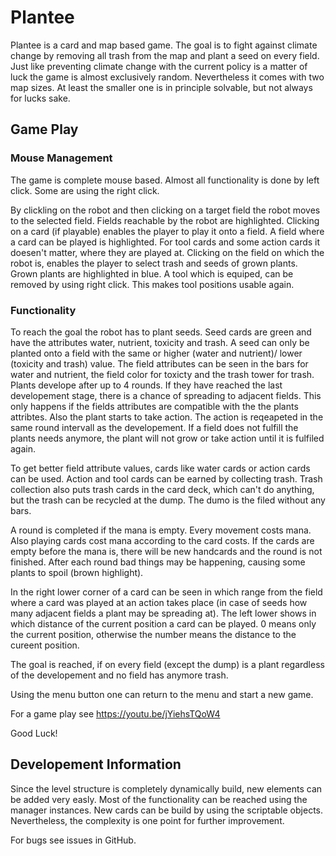 # Plantee

Plantee is a card and map based game. The goal is to fight against climate change by removing all trash from the map and plant a seed on every field.
Just like preventing climate change with the current policy is a matter of luck the game is almost exclusively random. Nevertheless it comes with two map sizes.
At least the smaller one is in principle solvable, but not always for lucks sake. 


## Game Play

### Mouse Management

The game is complete mouse based. Almost all functionality is done by left click. Some are using the right click.

By clickling on the robot and then clicking on a target field the robot moves to the selected field. Fields reachable by the robot are highlighted.
Clicking on a card (if playable) enables the player to play it onto a field. A field where a card can be played is highlighted. 
For tool cards and some action cards it doesen't matter, where they are played at.
Clicking on the field on which the robot is, enables the player to select trash and seeds of grown plants. Grown plants are highlighted in blue.
A tool which is equiped, can be removed by using right click. This makes tool positions usable again.

### Functionality

To reach the goal the robot has to plant seeds. Seed cards are green and have the attributes water, nutrient, toxicity and trash. 
A seed can only be planted onto a field with the same or higher (water and nutrient)/ lower (toxicity and trash) value. 
The field attributes can be seen in the bars for water and nutrient, the field color for toxicty and the trash tower for trash. 
Plants develope after up to 4 rounds. If they have reached the last developement stage, there is a chance of spreading to adjacent fields.
This only happens if the fields attributes are compatible with the the plants attribtes. Also the plant starts to take action. 
The action is reqeapeted in the same round intervall as the developement. If a field does not fulfill the plants needs anymore, the plant will not grow or take action until it is fulfiled again.

To get better field attribute values, cards like water cards or action cards can be used. Action and tool cards can be earned by collecting trash.
Trash collection also puts trash cards in the card deck, which can't do anything, but the trash can be recycled at the dump. The dumo is the filed without any bars.

A round is completed if the mana is empty. Every movement costs mana. Also playing cards cost mana according to the card costs. 
If the cards are empty before the mana is, there will be new handcards and the round is not finished. After each round bad things may be happening, causing some plants to spoil (brown highlight).

In the right lower corner of a card can be seen in which range from the field where a card was played at an action takes place (in case of seeds how many adjacent fields a plant may be spreading at). 
The left lower shows in which distance of the current position a card can be played. 0 means only the current position, otherwise the number means the distance to the cureent position.

The goal is reached, if on every field (except the dump) is a plant regardless of the developement and no field has anymore trash.

Using the menu button one can return to the menu and start a new game.

For a game play see https://youtu.be/jYiehsTQoW4


Good Luck!


## Developement Information

Since the level structure is completely dynamically build, new elements can be added very easly. Most of the functionality can be reached using the manager instances.
New cards can be build by using the scriptable objects. Nevertheless, the complexity is one point for further improvement.

For bugs see issues in GitHub.
